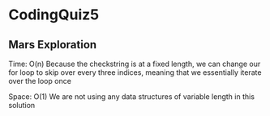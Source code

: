 # CodingQuiz5

## Mars Exploration
Time: O(n) 
Because the checkstring is at a fixed length, we can change our for loop to skip over every three indices, meaning that we essentially iterate over the loop once

Space: O(1)
We are not using any data structures of variable length in this solution
